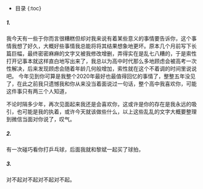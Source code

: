 * 目录 
{:toc}

##### 1.
我今天有一些于你而言很糟糕但却对我来说有着某些意义的事情要告诉你，这个事情我想了好久，大概好些事情我总能将将其结果想象地更坏。原本几个月前写下长篇巨幅，最终密密麻麻的文字又被我修改增删，弄得实在是乱七八糟的，于是索性打开记事本就这样直白地写出来了，我总以为高中时代那么多地顾虑会被高考一次性解决，后来发现顾虑会随着年龄几何般增加，索性就在这个不着调的时间里说说吧。
今年见到你可算是我整个2020年最好也最值得回忆的事情了，整整五年没见了，在此之前我只遗憾我和你从来没当着面说过一句话，整个高中我喜欢你，可能这件事只有两三个人知道，

不论时隔多少年，再次见面起来我还是会喜欢你，这或许是你的存在是我永远的吸引，也可能是我的执着，或许今天就该做些什么，以上这些乱乱的文字大概要整理到微信当面对你说了，叹气。


##### 2.

有一次碰巧看你打乒乓球，后面我就和黎斌一起买了球拍，


##### 3.

对不起对不起对不起对不起。